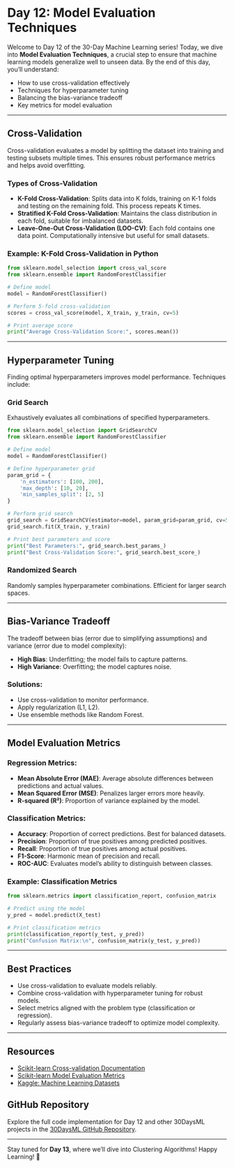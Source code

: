 # Day 12: Model Evaluation Techniques

Welcome to Day 12 of the 30-Day Machine Learning series! Today, we dive into **Model Evaluation Techniques**, a crucial step to ensure that machine learning models generalize well to unseen data. By the end of this day, you’ll understand:

- How to use cross-validation effectively
- Techniques for hyperparameter tuning
- Balancing the bias-variance tradeoff
- Key metrics for model evaluation

---

## Cross-Validation
Cross-validation evaluates a model by splitting the dataset into training and testing subsets multiple times. This ensures robust performance metrics and helps avoid overfitting.

### Types of Cross-Validation
- **K-Fold Cross-Validation**: Splits data into K folds, training on K-1 folds and testing on the remaining fold. This process repeats K times.
- **Stratified K-Fold Cross-Validation**: Maintains the class distribution in each fold, suitable for imbalanced datasets.
- **Leave-One-Out Cross-Validation (LOO-CV)**: Each fold contains one data point. Computationally intensive but useful for small datasets.

### Example: K-Fold Cross-Validation in Python
```python
from sklearn.model_selection import cross_val_score
from sklearn.ensemble import RandomForestClassifier

# Define model
model = RandomForestClassifier()

# Perform 5-fold cross-validation
scores = cross_val_score(model, X_train, y_train, cv=5)

# Print average score
print("Average Cross-Validation Score:", scores.mean())
```

---

## Hyperparameter Tuning
Finding optimal hyperparameters improves model performance. Techniques include:

### Grid Search
Exhaustively evaluates all combinations of specified hyperparameters.
```python
from sklearn.model_selection import GridSearchCV
from sklearn.ensemble import RandomForestClassifier

# Define model
model = RandomForestClassifier()

# Define hyperparameter grid
param_grid = {
    'n_estimators': [100, 200],
    'max_depth': [10, 20],
    'min_samples_split': [2, 5]
}

# Perform grid search
grid_search = GridSearchCV(estimator=model, param_grid=param_grid, cv=5)
grid_search.fit(X_train, y_train)

# Print best parameters and score
print("Best Parameters:", grid_search.best_params_)
print("Best Cross-Validation Score:", grid_search.best_score_)
```

### Randomized Search
Randomly samples hyperparameter combinations. Efficient for larger search spaces.

---

## Bias-Variance Tradeoff
The tradeoff between bias (error due to simplifying assumptions) and variance (error due to model complexity):
- **High Bias**: Underfitting; the model fails to capture patterns.
- **High Variance**: Overfitting; the model captures noise.

### Solutions:
- Use cross-validation to monitor performance.
- Apply regularization (L1, L2).
- Use ensemble methods like Random Forest.

---

## Model Evaluation Metrics
### Regression Metrics:
- **Mean Absolute Error (MAE)**: Average absolute differences between predictions and actual values.
- **Mean Squared Error (MSE)**: Penalizes larger errors more heavily.
- **R-squared (R²)**: Proportion of variance explained by the model.

### Classification Metrics:
- **Accuracy**: Proportion of correct predictions. Best for balanced datasets.
- **Precision**: Proportion of true positives among predicted positives.
- **Recall**: Proportion of true positives among actual positives.
- **F1-Score**: Harmonic mean of precision and recall.
- **ROC-AUC**: Evaluates model’s ability to distinguish between classes.

### Example: Classification Metrics
```python
from sklearn.metrics import classification_report, confusion_matrix

# Predict using the model
y_pred = model.predict(X_test)

# Print classification metrics
print(classification_report(y_test, y_pred))
print("Confusion Matrix:\n", confusion_matrix(y_test, y_pred))
```

---

## Best Practices
- Use cross-validation to evaluate models reliably.
- Combine cross-validation with hyperparameter tuning for robust models.
- Select metrics aligned with the problem type (classification or regression).
- Regularly assess bias-variance tradeoff to optimize model complexity.

---

## Resources
- [Scikit-learn Cross-validation Documentation](https://scikit-learn.org/stable/modules/cross_validation.html)
- [Scikit-learn Model Evaluation Metrics](https://scikit-learn.org/stable/modules/model_evaluation.html)
- [Kaggle: Machine Learning Datasets](https://www.kaggle.com/datasets)

## GitHub Repository
Explore the full code implementation for Day 12 and other 30DaysML projects in the [30DaysML GitHub Repository](https://github.com/your-username/30DaysML).

---

Stay tuned for **Day 13**, where we’ll dive into Clustering Algorithms! Happy Learning! 🚀
